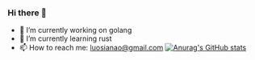 ### Hi there 👋
- 🔭 I’m currently working on golang
- 🌱 I’m currently learning rust
- 📫 How to reach me: luosianao@gmail.com
[![Anurag's GitHub stats](https://github-readme-stats.vercel.app/api?username=anuraghazra)](https://github.com/anuraghazra/github-readme-stats)
